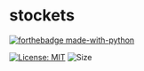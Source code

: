 # stockets

[![forthebadge made-with-python](http://ForTheBadge.com/images/badges/made-with-python.svg)](https://www.python.org/)

[![License: MIT](https://img.shields.io/badge/License-MIT-yellow.svg)](https://opensource.org/licenses/MIT) ![Size](https://github-size-badge.herokuapp.com/aiy-wish/stockets.svg)

